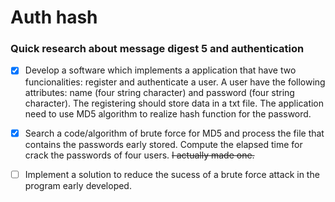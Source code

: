# Auth hash 

### Quick research about message digest 5 and authentication

- [x] Develop a software which implements a application that have two funcionalities: register and authenticate a user.
A user have the following attributes: name (four string character) and password (four string character). The registering should store data in a txt file. The application need to use MD5 algorithm to realize hash function for the password.

- [x] Search a code/algorithm of brute force for MD5 and process the file that contains the passwords early stored.
Compute the elapsed time for crack the passwords of four users. ~~I actually made one.~~

- [ ] Implement a solution to reduce the sucess of a brute force attack in the program early developed.


